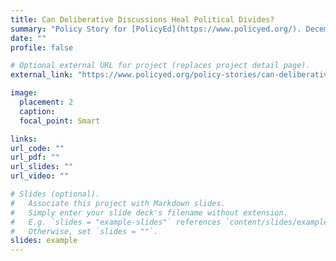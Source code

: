 ```yaml
---
title: Can Deliberative Discussions Heal Political Divides?
summary: "Policy Story for [PolicyEd](https://www.policyed.org/). December 13th, 2022. *A national experiment called “America in One Room” brought together more than 500 randomly selected voters from around the country for a weekend of guided deliberation. Those who participated were more likely in the short run to moderate their political attitudes and more likely in the long run to engage in civil society.*"
date: ""
profile: false

# Optional external URL for project (replaces project detail page).
external_link: "https://www.policyed.org/policy-stories/can-deliberative-discussions-heal-political-divides/video"

image:
  placement: 2
  caption: 
  focal_point: Smart

links:
url_code: ""
url_pdf: ""
url_slides: ""
url_video: ""

# Slides (optional).
#   Associate this project with Markdown slides.
#   Simply enter your slide deck's filename without extension.
#   E.g. `slides = "example-slides"` references `content/slides/example-slides.md`.
#   Otherwise, set `slides = ""`.
slides: example
---
```

